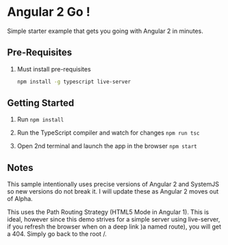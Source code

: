 # Angular 2 Go !

Simple starter example that gets you going with Angular 2 in minutes.

## Pre-Requisites

1. Must install pre-requisites

	```bash
	npm install -g typescript live-server
	```

## Getting Started

1. Run `npm install`

1. Run the TypeScript compiler and watch for changes `npm run tsc`

1. Open 2nd terminal and launch the app in the browser `npm start`

## Notes

This sample intentionally uses precise versions of Angular 2 and SystemJS so new versions do not break it. I will update these as Angular 2 moves out of Alpha.

This uses the Path Routing Strategy (HTML5 Mode in Angular 1). This is ideal, however since this demo strives for a simple server using live-server, if you refresh the browser when on a deep link )a named route), you will get a 404. Simply go back to the root /.
